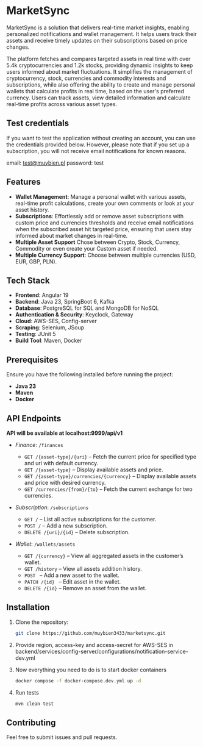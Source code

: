 # MarketSync

MarketSync is a solution that delivers real-time market insights, enabling personalized notifications and wallet 
management. It helps users track their assets and receive timely updates on their subscriptions based on price changes.

The platform fetches and compares targeted assets in real time with over 5.4k cryptocurrencies and 1.2k stocks, 
providing dynamic insights to keep users informed about market fluctuations. It simplifies 
the management of cryptocurrency, stock, currencies and commodity interests and subscriptions, 
while also offering the ability to create and manage personal wallets that calculate profits in real time, 
based on the user's preferred currency. Users can track assets, view detailed information
and calculate real-time profits across various asset types.

## Test credentials
If you want to test the application without creating an account, 
you can use the credentials provided below. 
However, please note that if you set up a subscription, you will not receive 
email notifications for known reasons.

email: test@muybien.pl
password: test

## Features

- **Wallet Management**: Manage a personal wallet with various assets, real-time profit calculations, 
create your own comments or look at your asset history.
- **Subscriptions**: Effortlessly add or remove asset subscriptions with custom price and currencies thresholds 
and receive email notifications when the subscribed asset hit targeted price,
ensuring that users stay informed about market changes in real-time.
- **Multiple Asset Support** Chose between Crypto, Stock, Currency, Commodity or even create your Custom asset if needed.
- **Multiple Currency Support**: Choose between multiple currencies (USD, EUR, GBP, PLN).

## Tech Stack

- **Frontend**: Angular 19
- **Backend**: Java 23, SpringBoot 6, Kafka
- **Database**: PostgreSQL for SQL and MongoDB for NoSQL
- **Authentication & Security**: Keyclock, Gateway
- **Cloud**: AWS-SES, Config-server
- **Scraping**: Selenium, JSoup
- **Testing**: JUnit 5
- **Build Tool**: Maven, Docker

## Prerequisites

Ensure you have the following installed before running the project:

- **Java 23**
- **Maven**
- **Docker**

## API Endpoints

**API will be available at localhost:9999/api/v1**

- *Finance*: `/finances`
    - `GET /{asset-type}/{uri}` – Fetch the current price for specified type and uri with default currency.
    - `GET /{asset-type}` – Display available assets and price.
    - `GET /{asset-type}/currencies/{currency}` – Display available assets and price with desired currency.
    - `GET /currencies/{from}/{to}` – Fetch the current exchange for two currencies.

- *Subscription*: `/subscriptions`
    - `GET /` – List all active subscriptions for the customer.
    - `POST /` – Add a new subscription.
    - `DELETE /{uri}/{id}` – Delete subscription.

- *Wallet*: `/wallets/assets`
    - `GET /{currency}` – View all aggregated assets in the customer’s wallet.
    - `GET /history` – View all assets addition history.
    - `POST ` – Add a new asset to the wallet.
    - `PATCH /{id} ` – Edit asset in the wallet.
    - `DELETE /{id}` – Remove an asset from the wallet.

## Installation

1. Clone the repository:
   ```bash
   git clone https://github.com/muybien3433/marketsync.git
   ```
   
2. Provide region, access-key and access-secret for AWS-SES in backend/services/config-server/configurations/notification-service-dev.yml

3. Now everything you need to do is to start docker containers
   ```bash
   docker compose -f docker-compose.dev.yml up -d
   ```
   
4. Run tests
   ```bash
   mvn clean test
   ```
   
## Contributing
Feel free to submit issues and pull requests.
